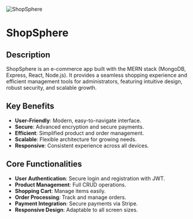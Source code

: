 ![ShopSphere](public/images/icon2.png)
# ShopSphere

## Description

ShopSphere is an e-commerce app built with the MERN stack (MongoDB, Express, React, Node.js). It provides a seamless shopping experience and efficient management tools for administrators, featuring intuitive design, robust security, and scalable growth.

## Key Benefits

- **User-Friendly**: Modern, easy-to-navigate interface.
- **Secure**: Advanced encryption and secure payments.
- **Efficient**: Simplified product and order management.
- **Scalable**: Flexible architecture for growing needs.
- **Responsive**: Consistent experience across all devices.

## Core Functionalities

- **User Authentication**: Secure login and registration with JWT.
- **Product Management**: Full CRUD operations.
- **Shopping Cart**: Manage items easily.
- **Order Processing**: Track and manage orders.
- **Payment Integration**: Secure payments via Stripe.
- **Responsive Design**: Adaptable to all screen sizes.
